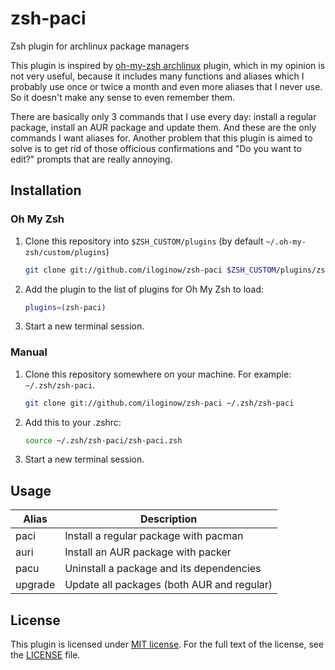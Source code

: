 # zsh-paci
Zsh plugin for archlinux package managers

This plugin is inspired by [oh-my-zsh archlinux](https://github.com/robbyrussell/oh-my-zsh/wiki/Plugins#archlinux) plugin, which in my opinion is not very useful, because it includes many functions and aliases which I probably use once or twice a month and even more aliases that I never use. So it doesn't make any sense to even remember them.

There are basically only 3 commands that I use every day: install a regular package, install an AUR package and update them. And these are the only commands I want aliases for. Another problem that this plugin is aimed to solve is to get rid of those officious confirmations and "Do you want to edit?" prompts that are really annoying.

## Installation

### Oh My Zsh

1. Clone this repository into `$ZSH_CUSTOM/plugins` (by default `~/.oh-my-zsh/custom/plugins`)

    ```sh
    git clone git://github.com/iloginow/zsh-paci $ZSH_CUSTOM/plugins/zsh-paci
    ```
  
2. Add the plugin to the list of plugins for Oh My Zsh to load:

    ```sh
    plugins=(zsh-paci)
    ```

3. Start a new terminal session.

### Manual

1. Clone this repository somewhere on your machine. For example: `~/.zsh/zsh-paci`.

    ```sh
    git clone git://github.com/iloginow/zsh-paci ~/.zsh/zsh-paci
    ```

2. Add this to your .zshrc:

    ```sh
    source ~/.zsh/zsh-paci/zsh-paci.zsh
    ```

3. Start a new terminal session.

## Usage

Alias | Description
------------ | -------------
paci | Install a regular package with pacman
auri | Install an AUR package with packer
pacu | Uninstall a package and its dependencies
upgrade | Update all packages (both AUR and regular)

## License

This plugin is licensed under [MIT license](http://opensource.org/licenses/MIT).
For the full text of the license, see the [LICENSE](LICENSE) file.
